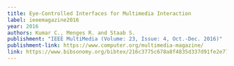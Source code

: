 ```yaml
---
title: Eye-Controlled Interfaces for Multimedia Interaction
label: ieeemagazine2016
year: 2016
authors: Kumar C., Menges R. and Staab S.
publishment: "IEEE MultiMedia (Volume: 23, Issue: 4, Oct.-Dec. 2016)"
publishment-link: https://www.computer.org/multimedia-magazine/
link: https://www.bibsonomy.org/bibtex/216c3775c678a8f4835d337d91fe2e775
---
```

